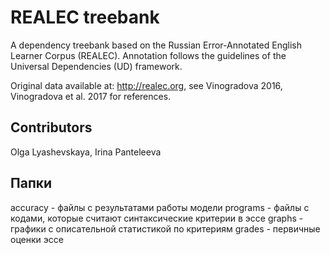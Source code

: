 # REALEC treebank
A dependency treebank based on the Russian Error-Annotated English Learner Corpus (REALEC). Annotation follows the guidelines of the Universal Dependencies (UD) framework.  

Original data available at: http://realec.org, see Vinogradova 2016, Vinogradova et al. 2017 for references.  

## Contributors
Olga Lyashevskaya, Irina Panteleeva

## Папки
accuracy - файлы с результатами работы модели
programs - файлы с кодами, которые считают синтаксические критерии в эссе
graphs - графики с описательной статистикой по критериям
grades - первичные оценки эссе
